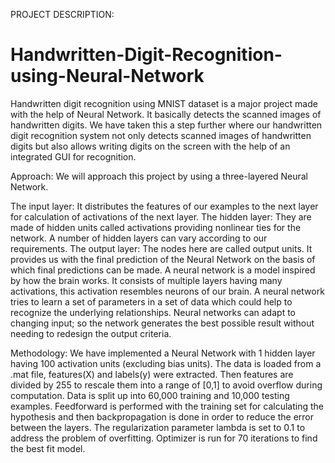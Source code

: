 PROJECT DESCRIPTION:
# Handwritten-Digit-Recognition-using-Neural-Network
Handwritten digit recognition using MNIST dataset is a major project made with the help of Neural Network. It basically detects the scanned images of handwritten digits. 
We have taken this a step further where our handwritten digit recognition system not only detects scanned images of handwritten digits but also allows writing digits on the screen with the help of an integrated GUI for recognition. 

Approach:
We will approach this project by using a three-layered Neural Network. 

The input layer: It distributes the features of our examples to the next layer for calculation of activations of the next layer.
The hidden layer: They are made of hidden units called activations providing nonlinear ties for the network. A number of hidden layers can vary according to our requirements.
The output layer: The nodes here are called output units. It provides us with the final prediction of the Neural Network on the basis of which final predictions can be made.
A neural network is a model inspired by how the brain works. It consists of multiple layers having many activations, this activation resembles neurons of our brain. A neural network tries to learn a set of parameters in a set of data which could help to recognize the underlying relationships. Neural networks can adapt to changing input; so the network generates the best possible result without needing to redesign the output criteria.

Methodology:
We have implemented a Neural Network with 1 hidden layer having 100 activation units (excluding bias units). The data is loaded from a .mat file, features(X) and labels(y) were extracted. Then features are divided by 255 to rescale them into a range of [0,1] to avoid overflow during computation. Data is split up into 60,000 training and 10,000 testing examples. Feedforward is performed with the training set for calculating the hypothesis and then backpropagation is done in order to reduce the error between the layers. The regularization parameter lambda is set to 0.1 to address the problem of overfitting. Optimizer is run for 70 iterations to find the best fit model. 

